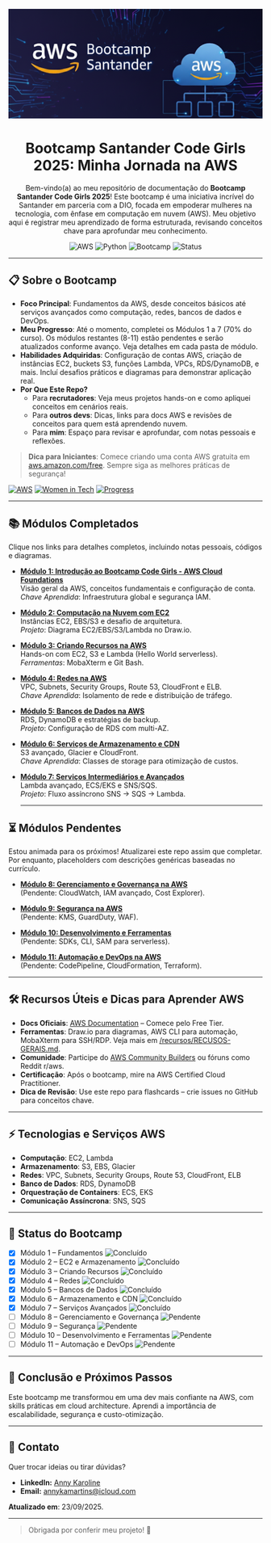 <p align="center">
  <img src="/extras/banner.png" alt="AWS Cloud Bootcamp" width="800"/>
</p>

<div align = "center">
 
# Bootcamp Santander Code Girls 2025: Minha Jornada na AWS

Bem-vindo(a) ao meu repositório de documentação do **Bootcamp Santander Code Girls 2025**! Este bootcamp é uma iniciativa incrível do Santander em parceria com a DIO, focada em empoderar mulheres na tecnologia, com ênfase em computação em nuvem (AWS). Meu objetivo aqui é registrar meu aprendizado de forma estruturada, revisando conceitos chave para aprofundar meu conhecimento.

![AWS](https://img.shields.io/badge/AWS-Cloud-orange?logo=amazon-aws&style=flat-square)
![Python](https://img.shields.io/badge/Python-3.9-blue?logo=python&style=flat-square)
![Bootcamp](https://img.shields.io/badge/Bootcamp-CodeGirls-pink?style=flat-square)
![Status](https://img.shields.io/badge/Status-In%20Progress-yellow?style=flat-square)

</div>

---

## 📋 Sobre o Bootcamp
- **Foco Principal**: Fundamentos da AWS, desde conceitos básicos até serviços avançados como computação, redes, bancos de dados e DevOps.
- **Meu Progresso**: Até o momento, completei os Módulos 1 a 7 (70% do curso). Os módulos restantes (8-11) estão pendentes e serão atualizados conforme avanço. Veja detalhes em cada pasta de módulo.
- **Habilidades Adquiridas**: Configuração de contas AWS, criação de instâncias EC2, buckets S3, funções Lambda, VPCs, RDS/DynamoDB, e mais. Incluí desafios práticos e diagramas para demonstrar aplicação real.
- **Por Que Este Repo?** 
  - Para **recrutadores**: Veja meus projetos hands-on e como apliquei conceitos em cenários reais.
  - Para **outros devs**: Dicas, links para docs AWS e revisões de conceitos para quem está aprendendo nuvem.
  - Para **mim**: Espaço para revisar e aprofundar, com notas pessoais e reflexões.

> **Dica para Iniciantes**: Comece criando uma conta AWS gratuita em [aws.amazon.com/free](https://aws.amazon.com/free). Sempre siga as melhores práticas de segurança!

[![AWS](https://img.shields.io/badge/AWS-232F3E?style=for-the-badge&logo=amazon-aws)](https://aws.amazon.com/) [![Women in Tech](https://img.shields.io/badge/Women%20in%20Tech-Pink?style=for-the-badge&logo=women-who-code)](https://www.womenwhocode.com/) [![Progress](https://img.shields.io/badge/Progress-70%25-brightgreen?style=for-the-badge)](https://github.com/seu-usuario/bootcamp-santander-code-girls-2025)

---

## 📚 Módulos Completados
Clique nos links para detalhes completos, incluindo notas pessoais, códigos e diagramas.

- **[Módulo 1: Introdução ao Bootcamp Code Girls - AWS Cloud Foundations](/modulo1-introducao-aws/resumo.md)**  
  Visão geral da AWS, conceitos fundamentais e configuração de conta.  
  *Chave Aprendida*: Infraestrutura global e segurança IAM.

- **[Módulo 2: Computação na Nuvem com EC2](/modulo2-ec2/resumo.md)**  
  Instâncias EC2, EBS/S3 e desafio de arquitetura.  
  *Projeto*: Diagrama EC2/EBS/S3/Lambda no Draw.io.

- **[Módulo 3: Criando Recursos na AWS](/modulo3-s3-lambda/resumo.md)**  
  Hands-on com EC2, S3 e Lambda (Hello World serverless).  
  *Ferramentas*: MobaXterm e Git Bash.

- **[Módulo 4: Redes na AWS](/modulo4-redes/resumo.md)**  
  VPC, Subnets, Security Groups, Route 53, CloudFront e ELB.  
  *Chave Aprendida*: Isolamento de rede e distribuição de tráfego.

- **[Módulo 5: Bancos de Dados na AWS](/modulo5-bancos-dados/resumo.md)**  
  RDS, DynamoDB e estratégias de backup.  
  *Projeto*: Configuração de RDS com multi-AZ.

- **[Módulo 6: Serviços de Armazenamento e CDN](/modulo6-armazenamento-cdn/resumo.md)**  
  S3 avançado, Glacier e CloudFront.  
  *Chave Aprendida*: Classes de storage para otimização de custos.

- **[Módulo 7: Serviços Intermediários e Avançados](/modulo7-servicos-avancados/resumo.md)**  
  Lambda avançado, ECS/EKS e SNS/SQS.  
  *Projeto*: Fluxo assíncrono SNS -> SQS -> Lambda.

  ---

## ⏳ Módulos Pendentes
Estou animada para os próximos! Atualizarei este repo assim que completar. Por enquanto, placeholders com descrições genéricas baseadas no currículo.

- **[Módulo 8: Gerenciamento e Governança na AWS](/modulo-8/MODULO-8.md)**  
  (Pendente: CloudWatch, IAM avançado, Cost Explorer).

- **[Módulo 9: Segurança na AWS](/modulo-9/MODULO-9.md)**  
  (Pendente: KMS, GuardDuty, WAF).

- **[Módulo 10: Desenvolvimento e Ferramentas](/modulo-10/MODULO-10.md)**  
  (Pendente: SDKs, CLI, SAM para serverless).

- **[Módulo 11: Automação e DevOps na AWS](/modulo-11/MODULO-11.md)**  
  (Pendente: CodePipeline, CloudFormation, Terraform).

---

## 🛠️ Recursos Úteis e Dicas para Aprender AWS
- **Docs Oficiais**: [AWS Documentation](https://docs.aws.amazon.com/) – Comece pelo Free Tier.
- **Ferramentas**: Draw.io para diagramas, AWS CLI para automação, MobaXterm para SSH/RDP. Veja mais em [/recursos/RECUSOS-GERAIS.md](/recursos/RECUSOS-GERAIS.md).
- **Comunidade**: Participe do [AWS Community Builders](https://aws.amazon.com/developer/community/) ou fóruns como Reddit r/aws.
- **Certificação**: Após o bootcamp, mire na AWS Certified Cloud Practitioner.
- **Dica de Revisão**: Use este repo para flashcards – crie issues no GitHub para conceitos chave.


---

## ⚡ Tecnologias e Serviços AWS

- **Computação**: EC2, Lambda  
- **Armazenamento**: S3, EBS, Glacier  
- **Redes**: VPC, Subnets, Security Groups, Route 53, CloudFront, ELB  
- **Banco de Dados**: RDS, DynamoDB  
- **Orquestração de Containers**: ECS, EKS  
- **Comunicação Assíncrona**: SNS, SQS  

---

## 🌟 **Status do Bootcamp**

- [x] Módulo 1 – Fundamentos ![Concluído](https://img.shields.io/badge/Status-Concluído-brightgreen)
- [x] Módulo 2 – EC2 e Armazenamento ![Concluído](https://img.shields.io/badge/Status-Concluído-brightgreen)
- [x] Módulo 3 – Criando Recursos ![Concluído](https://img.shields.io/badge/Status-Concluído-brightgreen)
- [x] Módulo 4 – Redes ![Concluído](https://img.shields.io/badge/Status-Concluído-brightgreen)
- [x] Módulo 5 – Bancos de Dados ![Concluído](https://img.shields.io/badge/Status-Concluído-brightgreen)
- [x] Módulo 6 – Armazenamento e CDN ![Concluído](https://img.shields.io/badge/Status-Concluído-brightgreen)
- [x] Módulo 7 – Serviços Avançados ![Concluído](https://img.shields.io/badge/Status-Concluído-brightgreen)
- [ ] Módulo 8 – Gerenciamento e Governança ![Pendente](https://img.shields.io/badge/Status-Pendente-lightgrey)
- [ ] Módulo 9 – Segurança ![Pendente](https://img.shields.io/badge/Status-Pendente-lightgrey)
- [ ] Módulo 10 – Desenvolvimento e Ferramentas ![Pendente](https://img.shields.io/badge/Status-Pendente-lightgrey)
- [ ] Módulo 11 – Automação e DevOps ![Pendente](https://img.shields.io/badge/Status-Pendente-lightgrey)

---

## 🎯 Conclusão e Próximos Passos
Este bootcamp me transformou em uma dev mais confiante na AWS, com skills práticas em cloud architecture. Aprendi a importância de escalabilidade, segurança e custo-otimização.

---

## 📌 Contato
Quer trocar ideias ou tirar dúvidas?  
- **LinkedIn:** [Anny Karoline](https://www.linkedin.com/in/annykarolinedecarvalhomartins/)  
- **Email:** annykamartins@icloud.com

**Atualizado em**: 23/09/2025. 

---

> Obrigada por conferir meu projeto! 🙌



